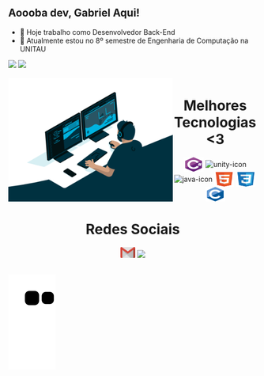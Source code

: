 ## Aoooba dev, Gabriel Aqui!
- 🔭 Hoje trabalho como Desenvolvedor Back-End
- 🌱 Atualmente estou no 8º semestre de Engenharia de Computação na UNITAU

<div>
  
  <img  height="180em" src="https://github-readme-stats.vercel.app/api?username=gabrielaugustinho&show_icons=true&theme=great-gatsby&include_all_commits=true&count_private=true"/>
  <img  height="180em" src="https://github-readme-stats.vercel.app/api/top-langs/?username=gabrielaugustinho&layout=compact&langs_count=16&theme=great-gatsby"/>
</div>

<div  align="center"> 
  <div style="display: inline_block"><br>
    <img align="left" height="250" alt="coding-time" src="code.gif">
    <h1 align="center">Melhores Tecnologias <3</h1>
    <img align="center" height="30" width="40" alt="csharp-icon"  src="https://raw.githubusercontent.com/devicons/devicon/master/icons/csharp/csharp-original.svg">
    <img align="center" height="30" width="40" alt="unity-icon" src="https://cdn.jsdelivr.net/gh/devicons/devicon/icons/unity/unity-original.svg">
    <img align="center" height="30" width="40" alt="java-icon" src="https://cdn.jsdelivr.net/gh/devicons/devicon/icons/java/java-original.svg">
    <img align="center" height="30" width="40" alt="html-icon" src="https://raw.githubusercontent.com/devicons/devicon/master/icons/html5/html5-original.svg">
    <img align="center" height="30" width="40" alt="css-icon" src="https://raw.githubusercontent.com/devicons/devicon/master/icons/css3/css3-original.svg">
    <img align="center" height="30" width="40" alt="c-icon" src="https://raw.githubusercontent.com/devicons/devicon/master/icons/c/c-original.svg">
  </div>
    
  
  <h1 align="center">Redes Sociais</h1>
    <a href = "mailto: gabriel.aug.alves@outlook.com"><img width="30" src="gmail.svg"></a>
     <a href="https://linkedin.com/in/gabriel-augustinho-alves-developer" target="_blank"><img src="https://img.shields.io/badge/-LinkedIn-%230077B5?style=for-the-badge&logo=linkedin&logoColor=white" target="_blank"></a> 
</div>

##

![snake gif](https://github.com/gabrielaugustinho/gabrielaugustinho/blob/output/github-contribution-grid-snake.svg)

